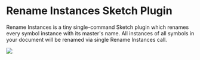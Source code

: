 # Rename Instances Sketch Plugin

Rename Instances is a tiny single-command Sketch plugin which renames every symbol instance with its master's name. All instances of all symbols in your document will be renamed via single Rename Instances call.

![](http://i.dbv.ae/hMhM/2016-09-04%2022_45_51.gif)
